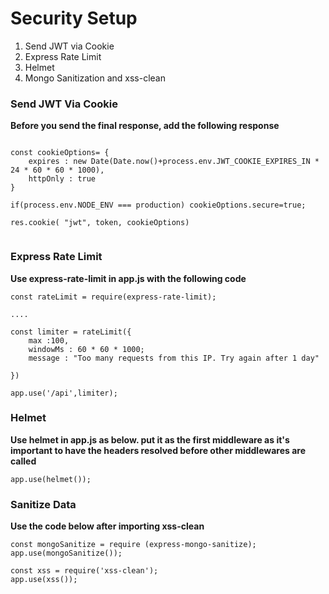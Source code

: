 # Security Setup

1. Send JWT via Cookie
2. Express Rate Limit
3. Helmet
4. Mongo Sanitization and xss-clean

### Send JWT Via Cookie

**Before you send the final response, add the following response**

```

const cookieOptions= {
    expires : new Date(Date.now()+process.env.JWT_COOKIE_EXPIRES_IN * 24 * 60 * 60 * 1000),
    httpOnly : true
}

if(process.env.NODE_ENV === production) cookieOptions.secure=true;

res.cookie( "jwt", token, cookieOptions)


```

### Express Rate Limit

**Use express-rate-limit in app.js with the following code**

```
const rateLimit = require(express-rate-limit);

....

const limiter = rateLimit({
    max :100,
    windowMs : 60 * 60 * 1000;
    message : "Too many requests from this IP. Try again after 1 day"

})

app.use('/api',limiter);

```

### Helmet

**Use helmet in app.js as below. put it as the first middleware as it's
important to have the headers resolved before other middlewares are called**

```
app.use(helmet());

```

### Sanitize Data

**Use the code below after importing xss-clean**

```
const mongoSanitize = require (express-mongo-sanitize);
app.use(mongoSanitize());

const xss = require('xss-clean');
app.use(xss());

```
